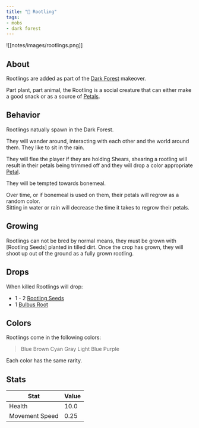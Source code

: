 ```yaml
---
title: "🥔 Rootling"
tags:
- mobs
- dark forest
---
```


![[notes/images/rootlings.png]]
## About

Rootlings are added as part of the [Dark Forest](notes/makeover/dark_forest) makeover.   

Part plant, part animal, the Rootling is a social creature that can either make a good snack or as a source of [Petals](notes/items/petals).

## Behavior
Rootlings natually spawn in the Dark Forest.

They will wander around, interacting with each other and the world around them. They like to sit in the rain.

They will flee the player if they are holding Shears, shearing a rootling will result in their petals being trimmed off and they will drop a color appropriate [Petal](notes/items/petals).  

They will be tempted towards bonemeal.   

Over time, or if bonemeal is used on them, their petals will regrow as a random color.  
Sitting in water or rain will decrease the time it takes to regrow their petals.

## Growing
Rootlings can not be bred by normal means, they must be grown with [Rootling Seeds] planted in tilled dirt. Once the crop has grown, they will shoot up out of the ground as a fully grown rootling.

## Drops
When killed Rootlings will drop:
- 1 - 2 [Rootling Seeds]() 
- 1 [Bulbus Root]()

## Colors
Rootlings come in the following colors:
>Blue
>Brown
>Cyan
>Gray
>Light Blue
>Purple 

Each color has the same rarity.

## Stats
| Stat | Value |
| ---- | ------ |
| Health | 10.0 |
| Movement Speed | 0.25 | 

